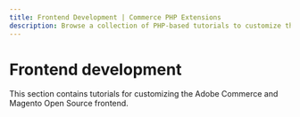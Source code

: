 ```yaml
---
title: Frontend Development | Commerce PHP Extensions
description: Browse a collection of PHP-based tutorials to customize the Adobe Commerce and Magento Open Source frontend experience.
---
```


# Frontend development

This section contains tutorials for customizing the Adobe Commerce and Magento Open Source frontend.
